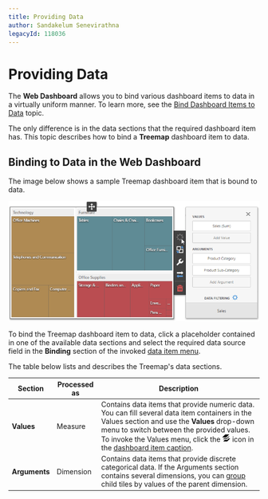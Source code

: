 ```yaml
---
title: Providing Data
author: Sandakelum Senevirathna
legacyId: 118036
---
```

# Providing Data
The **Web Dashboard** allows you to bind various dashboard items to data in a virtually uniform manner. To learn more, see the [Bind Dashboard Items to Data](../../bind-dashboard-items-to-data.md) topic.

The only difference is in the data sections that the required dashboard item has. This topic describes how to bind a **Treemap** dashboard item to data.

## Binding to Data in the Web Dashboard
The image below shows a sample Treemap dashboard item that is bound to data.

![wdd-treemap-bindings](../../../../images/img125955.png)

To bind the Treemap dashboard item to data, click a placeholder contained in one of the available data sections and select the required data source field in the **Binding** section of the invoked [data item menu](../../ui-elements/data-item-menu.md).

The table below lists and describes the Treemap's data sections.

| Section | Processed as | Description |
|---|---|---|
| **Values** | Measure | Contains data items that provide numeric data. You can fill several data item containers in the Values section and use the **Values** drop-down menu to switch between the provided values. To invoke the Values menu, click the ![DashboardItems_OtherElements](../../../../images/img20169.png) icon in the [dashboard item caption](../../dashboard-layout/dashboard-item-caption.md). |
| **Arguments** | Dimension | Contains data items that provide discrete categorical data. If the Arguments section contains several dimensions, you can [group](grouping.md) child tiles by values of the parent dimension. |